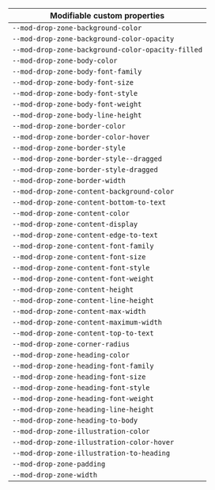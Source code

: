 | Modifiable custom properties                      |
| ------------------------------------------------- |
| `--mod-drop-zone-background-color`                |
| `--mod-drop-zone-background-color-opacity`        |
| `--mod-drop-zone-background-color-opacity-filled` |
| `--mod-drop-zone-body-color`                      |
| `--mod-drop-zone-body-font-family`                |
| `--mod-drop-zone-body-font-size`                  |
| `--mod-drop-zone-body-font-style`                 |
| `--mod-drop-zone-body-font-weight`                |
| `--mod-drop-zone-body-line-height`                |
| `--mod-drop-zone-border-color`                    |
| `--mod-drop-zone-border-color-hover`              |
| `--mod-drop-zone-border-style`                    |
| `--mod-drop-zone-border-style--dragged`           |
| `--mod-drop-zone-border-style-dragged`            |
| `--mod-drop-zone-border-width`                    |
| `--mod-drop-zone-content-background-color`        |
| `--mod-drop-zone-content-bottom-to-text`          |
| `--mod-drop-zone-content-color`                   |
| `--mod-drop-zone-content-display`                 |
| `--mod-drop-zone-content-edge-to-text`            |
| `--mod-drop-zone-content-font-family`             |
| `--mod-drop-zone-content-font-size`               |
| `--mod-drop-zone-content-font-style`              |
| `--mod-drop-zone-content-font-weight`             |
| `--mod-drop-zone-content-height`                  |
| `--mod-drop-zone-content-line-height`             |
| `--mod-drop-zone-content-max-width`               |
| `--mod-drop-zone-content-maximum-width`           |
| `--mod-drop-zone-content-top-to-text`             |
| `--mod-drop-zone-corner-radius`                   |
| `--mod-drop-zone-heading-color`                   |
| `--mod-drop-zone-heading-font-family`             |
| `--mod-drop-zone-heading-font-size`               |
| `--mod-drop-zone-heading-font-style`              |
| `--mod-drop-zone-heading-font-weight`             |
| `--mod-drop-zone-heading-line-height`             |
| `--mod-drop-zone-heading-to-body`                 |
| `--mod-drop-zone-illustration-color`              |
| `--mod-drop-zone-illustration-color-hover`        |
| `--mod-drop-zone-illustration-to-heading`         |
| `--mod-drop-zone-padding`                         |
| `--mod-drop-zone-width`                           |
